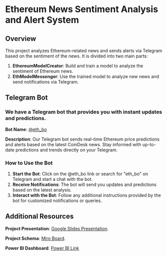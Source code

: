 # Ethereum News Sentiment Analysis and Alert System

## Overview

This project analyzes Ethereum-related news and sends alerts via Telegram based on the sentiment of the news. It is divided into two main parts:

1. **EthereumModelCreator**: Build and train a model to analyze the sentiment of Ethereum news.
2. **EthModelMessenger**: Use the trained model to analyze new news and send notifications via Telegram.

## Telegram Bot
### We have a Telegram bot that provides you with instant updates and predictions.

**Bot Name**: [@eth_bo](https://t.me/eth_bo)

**Description**: Our Telegram bot sends real-time Ethereum price predictions and alerts based on the latest CoinDesk news. Stay informed with up-to-date predictions and trends directly on your Telegram.

### How to Use the Bot

1. **Start the Bot**: Click on the @eth_bo link or search for "eth_bo" on Telegram and start a chat with the bot.
2. **Receive Notifications**: The bot will send you updates and predictions based on the latest analysis.
3. **Interact with the Bot**: Follow any additional instructions provided by the bot for customized notifications or queries.

## Additional Resources
**Project Presentation**: [Google Slides Presentation](https://docs.google.com/presentation/d/1gBxnHilzxAVnoVuUfD2br7sJJpTeZN6MN_lMQcXGF9U/edit?usp=sharing).

**Project Schema**: [Miro Board](https://miro.com/welcomeonboard/SjRQQkFTQTBsakYyOXN3YXJsRnMzcWZkaFBEandGQ1F5YVBmMEpUTDhkWUZHSkRVcXo3S2tjVmkzS1FmQWFBTXwzNDU4NzY0NTk1OTM5MzYxNDQ2fDI=?share_link_id=390371432230).

**Power BI Dashboard**: [Power BI Link](https://app.powerbi.com/reportEmbed?reportId=ad3270c2-fd67-4afa-a801-7df4b232a786&autoAuth=true&ctid=213f334a-cb6f-4f92-825f-ebb829ab25f2)
